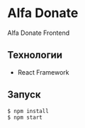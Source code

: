 # Alfa Donate
Alfa Donate Frontend

## Технологии
- React Framework

## Запуск
```bash
$ npm install
$ npm start
```
